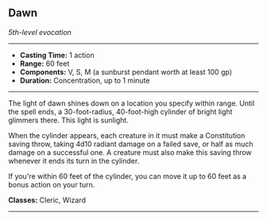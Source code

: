 ﻿## Dawn
*5th-level evocation*
___
- **Casting Time:** 1 action
- **Range:** 60 feet
- **Components:** V, S, M (a sunburst pendant worth at least 100 gp)
- **Duration:** Concentration, up to 1 minute

---
The light of dawn shines down on a location you specify within range. Until the spell ends, a 30-foot-radius, 40-foot-high cylinder of bright light glimmers there. This light is sunlight.

When the cylinder appears, each creature in it must make a Constitution saving throw, taking 4d10 radiant damage on a failed save, or half as much damage on a successful one. A creature must also make this saving throw whenever it ends its turn in the cylinder.

If you're within 60 feet of the cylinder, you can move it up to 60 feet as a bonus action on your turn.

**Classes:** Cleric, Wizard


---
